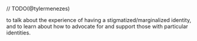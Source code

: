 // TODO(@tylermenezes)

to talk about the experience of having a stigmatized/marginalized identity, and to learn about how to advocate for and
support those with particular identities.

